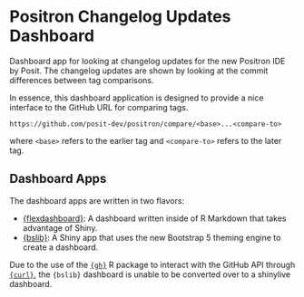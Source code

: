 # Positron Changelog Updates Dashboard

Dashboard app for looking at changelog updates for the new Positron IDE by Posit.
The changelog updates are shown by looking at the commit differences between tag comparisons.

In essence, this dashboard application is designed to provide a nice interface
to the GitHub URL for comparing tags.

```
https://github.com/posit-dev/positron/compare/<base>...<compare-to>
```

where `<base>` refers to the earlier tag and `<compare-to>` refers to the later tag.

## Dashboard Apps

The dashboard apps are written in two flavors:

- [{flexdashboard}](https://pkgs.rstudio.com/flexdashboard/): A dashboard written
  inside of R Markdown that takes advantage of Shiny.
- [{bslib}](https://rstudio.github.io/bslib/): A Shiny app that uses the new
  Bootstrap 5 theming engine to create a dashboard.

Due to the use of the [`{gh}`](https://github.com/r-lib/gh) R package to
interact with the GitHub API through [`{curl}`](https://cran.r-project.org/package=curl), the 
`{bslib}` dashboard is unable to be converted over to a shinylive dashboard.
